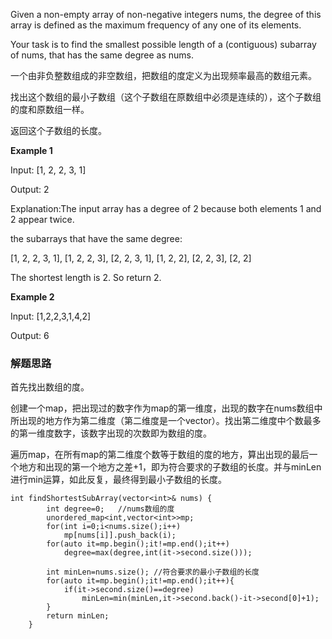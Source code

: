 Given a non-empty array of non-negative integers nums, the degree of this array is defined as the maximum frequency of any one of its elements. 

Your task is to find the smallest possible length of a (contiguous) subarray of nums, that has the same degree as nums. 

一个由非负整数组成的非空数组，把数组的度定义为出现频率最高的数组元素。 

找出这个数组的最小子数组（这个子数组在原数组中必须是连续的），这个子数组的度和原数组一样。 

返回这个子数组的长度。 

**Example 1**

  Input: [1, 2, 2, 3, 1] 
  
  Output: 2 
  
  Explanation:The input array has a degree of 2 because both elements 1 and 2 appear twice. 
  
  the subarrays that have the same degree: 
  
  [1, 2, 2, 3, 1], [1, 2, 2, 3], [2, 2, 3, 1], [1, 2, 2], [2, 2, 3], [2, 2] 
  
  The shortest length is 2. So return 2.

**Example 2**

Input: [1,2,2,3,1,4,2] 

Output: 6

### 解题思路

首先找出数组的度。 

创建一个map，把出现过的数字作为map的第一维度，出现的数字在nums数组中所出现的地方作为第二维度（第二维度是一个vector）。找出第二维度中个数最多的第一维度数字，该数字出现的次数即为数组的度。 

遍历map，在所有map的第二维度个数等于数组的度的地方，算出出现的最后一个地方和出现的第一个地方之差+1，即为符合要求的子数组的长度。并与minLen进行min运算，如此反复，最终得到最小子数组的长度。


```
int findShortestSubArray(vector<int>& nums) {
        int degree=0;   //nums数组的度
        unordered_map<int,vector<int>>mp;
        for(int i=0;i<nums.size();i++) 
            mp[nums[i]].push_back(i);
        for(auto it=mp.begin();it!=mp.end();it++)
            degree=max(degree,int(it->second.size()));

        int minLen=nums.size(); //符合要求的最小子数组的长度
        for(auto it=mp.begin();it!=mp.end();it++){
            if(it->second.size()==degree)
                minLen=min(minLen,it->second.back()-it->second[0]+1);
        }     
        return minLen;
    }
```
